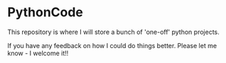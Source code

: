 # PythonCode
This repository is where I will store a bunch of 'one-off' python projects.

If you have any feedback on how I could do things better.  Please let me know - I welcome it!!
